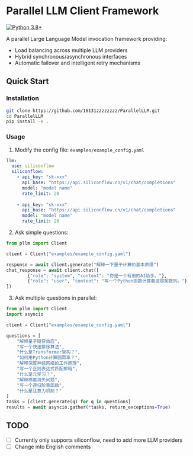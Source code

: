 # Parallel LLM Client Framework

[![Python 3.8+](https://img.shields.io/badge/python-3.8%2B-blue.svg)](https://www.python.org/downloads/)

A parallel Large Language Model invocation framework providing:
- Load balancing across multiple LLM providers
- Hybrid synchronous/asynchronous interfaces
- Automatic failover and intelligent retry mechanisms

## Quick Start

### Installation

```bash
git clone https://github.com/16131zzzzzzzz/ParallelLLM.git
cd ParallelLLM
pip install -e .
```

### Usage

1. Modify the config file: `examples/example_config.yaml`

```yaml
llm:
  use: siliconflow
  siliconflow:
    - api_key: "sk-xxx"
      api_base: "https://api.siliconflow.cn/v1/chat/completions"
      model: "model name"
      rate_limit: 20
    
    - api_key: "sk-xxx"
      api_base: "https://api.siliconflow.cn/v1/chat/completions"
      model: "model name"
      rate_limit: 20
```

2. Ask simple questions:

```python
from pllm import Client

client = Client("examples/example_config.yaml")

response = await client.generate("解释一下量子计算的基本原理")
chat_response = await client.chat([
        {"role": "system", "content": "你是一个有用的AI助手。"},
        {"role": "user", "content": "写一个Python函数计算斐波那契数列。"}
])
```

3. Ask multiple questions in parallel:

```python
from pllm import Client
import asyncio

client = Client("examples/example_config.yaml")

questions = [
    "解释量子隧穿效应",
    "写一个快速排序算法",
    "什么是Transformer架构？",
    "如何用Python计算圆周率？",
    "解释深度神经网络的工作原理",
    "写一个正则表达式匹配邮箱",
    "什么是元学习？",
    "解释梯度消失问题",
    "写一个递归阶乘函数",
    "什么是注意力机制？"
]
tasks = [client.generate(q) for q in questions]
results = await asyncio.gather(*tasks, return_exceptions=True)
```

## TODO

- [ ] Currently only supports siliconflow, need to add more LLM providers
- [ ] Change into English comments
